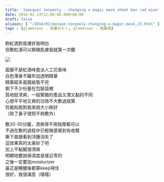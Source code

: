 ```yaml
---
title: '[masque] tonymoly - changing u magic mask sheet box red wine'
date: 2014-02-23T22:00:00.000+08:00
draft: false
aliases: [ "/2014/02/masque-tonymoly-changing-u-magic-mask_23.html" ]
tags : [glamorous - 保養おたく, glamorous - 面膜魂]
---
```


飲紅酒對皮膚好我明白  
但敷紅酒可以緊緻肌膚我就第一次聽  

![](/images/tonymolyredwine.jpg)

面膜不是紅酒味食淡人工花香味  
白色薄身不織布加透明精華  
精華超多面膜紙吸不完  
剩下不少份量在包裝袋裡  
質地挺清爽，一般緊緻的產品又潤又黏的不同  
心想平平地又爽的功效不大敷過就算  
剪裁貼面對我來說大小剛好  
（除了鼻子很短不夠敷外）  
  
敷20-30分鐘，清爽得不用按摩都可以  
不過在敷的過程中已輕微感覺到有收緊  
撕下面膜看到浮腫消失了  
這效果真的太美妙了吧  
加上不黏膩很清爽  
明顯地要說保濕度是接近零的  
之後一定要加moisturizer  
最正是睡醒後都算keep得住  
很好，我很滿意（嘻嘻）
